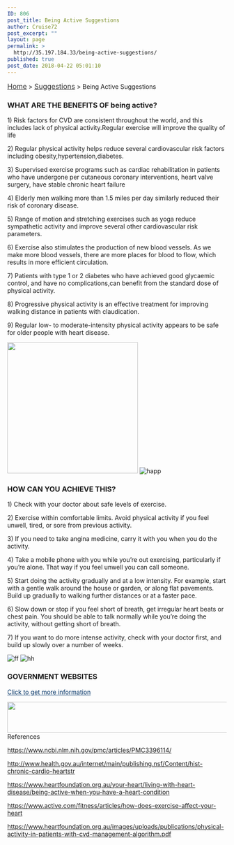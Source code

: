 ```yaml
---
ID: 806
post_title: Being Active Suggestions
author: Cruise72
post_excerpt: ""
layout: page
permalink: >
  http://35.197.184.33/being-active-suggestions/
published: true
post_date: 2018-04-22 05:01:10
---
```

<p><a style="font-size: 16px; color: #333333;" href="http://www.cvdhelper.tk/">Home</a> &gt; <a style="font-size: 16px; color: #333333;" href="http://www.cvdhelper.tk/suggestions/">Suggestions</a> &gt; Being Active Suggestions</p>		
			<h3>WHAT ARE THE BENEFITS OF being active?</h3>		
		<p>1) Risk factors for CVD are consistent throughout the world, and this includes lack of physical activity.Regular exercise will improve the quality of life</p><p>2) Regular physical activity helps reduce several cardiovascular risk factors including obesity,hypertension,diabetes.</p><p>3) Supervised exercise programs such as cardiac rehabilitation in patients who have undergone per cutaneous coronary interventions, heart valve surgery, have stable chronic heart failure</p><p>4) Elderly men walking more than 1.5 miles per day similarly reduced their risk of coronary disease.</p><p>5) Range of motion and stretching exercises such as yoga reduce sympathetic activity and improve several other cardiovascular risk parameters. </p><p>6) Exercise also stimulates the production of new blood vessels. As we make more blood vessels, there are more places for blood to flow, which results in more efficient circulation. </p><p>7) Patients with type 1 or 2 diabetes who have achieved good glycaemic control, and have no complications,can benefit from the standard dose of physical activity.</p><p>8) Progressive physical activity is an effective treatment for improving walking distance in patients with claudication.</p><p>9) Regular low- to moderate-intensity physical activity appears to be safe for older people with heart disease.</p>		
										<img width="300" height="300" src="http://35.189.33.33/wp-content/uploads/2018/04/Capture11-300x300.png" alt="" srcset="http://35.189.33.33/wp-content/uploads/2018/04/Capture11-300x300.png 300w, http://35.189.33.33/wp-content/uploads/2018/04/Capture11-150x150.png 150w, http://35.189.33.33/wp-content/uploads/2018/04/Capture11.png 452w" sizes="(max-width: 300px) 100vw, 300px" />											
										<img src="http://35.189.33.33/wp-content/uploads/elementor/thumbs/happ-np5h3jr0dil4wk8yg629kwkj5274rhidq07y0orrk4.png" title="happ" alt="happ" />											
			<h3>HOW CAN YOU ACHIEVE THIS?</h3>		
		<p>1) Check with your doctor about safe levels of exercise. </p><p>2) Exercise within comfortable limits. Avoid physical activity if you feel unwell, tired, or sore from previous activity.</p><p>3) If you need to take angina medicine, carry it with you when you do the activity. </p><p>4) Take a mobile phone with you while you’re out exercising, particularly if you’re alone. That way if you feel unwell you can call someone.</p><p>5) Start doing the activity gradually and at a low intensity. For example, start with a gentle walk around the house or garden, or along flat pavements. Build up gradually to walking further distances or at a faster pace. </p><p>6) Slow down or stop if you feel short of breath, get irregular heart beats or chest pain. You should be able to talk normally while you’re doing the activity, without getting short of breath. </p><p>7) If you want to do more intense activity, check with your doctor first, and build up slowly over a number of weeks.</p>		
										<img src="http://35.189.33.33/wp-content/uploads/2018/04/ff.png" title="ff" alt="ff" />											
										<img src="http://35.189.33.33/wp-content/uploads/2018/04/hh-1.png" title="hh" alt="hh" />											
			<h3>GOVERNMENT WEBSITES</h3>		
		<p><a style="color: #003366;" href="http://www.health.gov.au/internet/main/publishing.nsf/content/health-pubhlth-strateg-phys-act-guidelines">Click to get more information</a></p>		
										<img width="1024" height="71" src="http://35.189.33.33/wp-content/uploads/2018/04/Captureww-1024x71.png" alt="" srcset="http://35.189.33.33/wp-content/uploads/2018/04/Captureww-1024x71.png 1024w, http://35.189.33.33/wp-content/uploads/2018/04/Captureww-300x21.png 300w, http://35.189.33.33/wp-content/uploads/2018/04/Captureww-768x53.png 768w, http://35.189.33.33/wp-content/uploads/2018/04/Captureww.png 1259w" sizes="(max-width: 1024px) 100vw, 1024px" />											
												References  					
					<p><u>https://www.ncbi.nlm.nih.gov/pmc/articles/PMC3396114/</u></p><p><u>http://www.health.gov.au/internet/main/publishing.nsf/Content/hist-chronic-cardio-heartstr</u></p><p><u>https://www.heartfoundation.org.au/your-heart/living-with-heart-disease/being-active-when-you-have-a-heart-</u><u style="font-style: inherit; font-weight: inherit;">condition</u></p><p><u>https://www.active.com/fitness/articles/how-does-exercise-affect-your-heart</u></p><p><u>https://www.heartfoundation.org.au/images/uploads/publications/physical-activity-in-patients-with-cvd-management-</u><u style="font-style: inherit; font-weight: inherit;">algorithm.pdf</u></p>